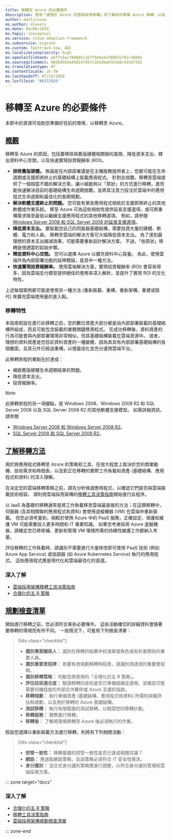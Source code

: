 ```yaml
---
title: 移轉至 Azure 的必要條件
description: 使用「適用於 Azure 的雲端採用架構」來了解如何準備 Azure 移轉，以及成功的移轉專案需要哪些必要條件。
author: matticusau
ms.author: mlavery
ms.date: 04/04/2019
ms.topic: conceptual
ms.service: cloud-adoption-framework
ms.subservice: migrate
ms.custom: fasttrack-new, AQC
ms.localizationpriority: high
ms.openlocfilehash: ebffe5ecf08005c167f9e4a3a76087e785c3688e
ms.sourcegitcommit: 08d6d5bda45814745fc181b0a07bcb8c415bf342
ms.translationtype: HT
ms.contentlocale: zh-TW
ms.lasthandoff: 07/14/2020
ms.locfileid: "86372926"
---
```

# <a name="prerequisites-for-migrating-to-azure"></a>移轉至 Azure 的必要條件

本節中的資源可協助您準備好目前的環境，以移轉至 Azure。

## <a name="overview"></a>[概觀](#tab/Overview)

移轉至 Azure 的原因，包括要移除與舊版硬體相關聯的風險、降低資本支出、釋出資料中心空間，以及快速實現投資報酬率 (ROI)。

- **排除舊版硬體。** 無論是在內部部署還是在主機服務提供者上，您都可能在生命週期或支援即將終止的基礎結構上裝載應用程式。 針對此挑戰，移轉至雲端提供了一個相當不錯的解決方案，讓小組能夠以「原狀」的方式進行移轉，進而能快速解決目前的基礎結構生命週期挑戰，並將其注意力投注於雲端中的應用程式生命週期和最佳化的長期規劃。
- **解決軟體支援終止的問題。** 您可能有某些應用程式相依於支援即將終止的其他軟體或作業系統。 移至 Azure 可為這些相依性提供延長支援選項，或可將重構需求降至最低以繼續支援應用程式的其他移轉選項。 例如，請參閱 [Windows Server 2008 和 SQL Server 2008 的延長支援選項](https://azure.microsoft.com/blog/announcing-new-options-for-sql-server-2008-and-windows-server-2008-end-of-support)。
- **降低資本支出。** 要裝載您自己的伺服器基礎結構，需要投資大量的硬體、軟體、電力和人員。 移轉至雲端的解決方案可大幅降低資本支出。 為了達到最理想的資本支出縮減效果，可能需要重新設計解決方案。 不過，「依原狀」移轉是很適當的起始步驟。
- **釋放資料中心空間。** 您可以選擇 Azure 以擴充資料中心容量。 為此，使用雲端作為內部部署功能的延伸模組，是其中一種方法。
- **快速實現投資報酬率。** 使用雲端解決方案，實現投資報酬率 (ROI) 會容易得多，因為雲端支付模型提供絕佳的使用率深入解析，並提升了實現 ROI 的文化特性。

上述每個案例都可能是使用另一種方法 (重新裝載、重構、重新架構、重建或取代) 來擴充雲端使用量的進入點。

### <a name="migration-characteristics"></a>移轉特性

本指南假設在進行此移轉之前，您的數位資產大部分都是由內部部署裝載的基礎結構所組成，而且可能包含裝載的業務關鍵應用程式。 在成功移轉後，資料資產的行為可能會與內部部署環境非常相似，但其基礎結構裝載在雲端資源中。 或者，理想的資料資產是您目前資料資產的一種變體，因為其具有內部部署基礎結構的各個層面，且其元件已經過重構，以便最佳化並充分運用雲端平台。

此移轉旅程的重點在於達成：

- 補救舊版硬體生命週期結束的問題。
- 降低資本支出。
- 投資報酬率。

> [!NOTE]
> 此移轉旅程的另一項優點，是 Windows 2008、Windows 2008 R2 和 SQL Server 2008 以及 SQL Server 2008 R2 的其他軟體支援模型。 如需詳細資訊，請參閱
>
> - [Windows Server 2008 和 Windows Server 2008 R2](https://www.microsoft.com/cloud-platform/windows-server-2008)。
> - [SQL Server 2008 和 SQL Server 2008 R2](https://www.microsoft.com/sql-server/sql-server-2008)。

## <a name="understand-migration-approaches"></a>[了解移轉方法](#tab/Approach)

用於將應用程式移轉至 Azure 的策略和工具，在很大程度上取決於您的商業動機、技術需求和時間表，以及對正在移轉的實際工作負載和資產 (基礎結構、應用程式和資料) 的深入理解。

在決定您的雲端移轉策略之前，請先分析候選應用程式，以確認它們是否與雲端裝載技術相容。 請利用雲端採用架構的[移轉工具決策指南](../../decision-guides/migrate-decision-guide/index.md)開始進行此程序。

以 IaaS 為基礎的移轉通常是將工作負載移至雲端最直接的方法；在這類移轉中，伺服器 (及其相關聯的應用程式和資料) 會使用虛擬機器 (VM) 在雲端中重新裝載。 但您必須考量到，相較於使用 Azure 中的 PaaS 服務，正確設定、保護和維護 VM 可能需要投入更多時間和 IT 專業知識。 如果您考慮採用 Azure 虛擬機器，請確定您已將修補、更新和管理 VM 環境所需的持續性維護工作都納入考量。

評估移轉的工作負載時，請識別不需要進行大量修改即可使用 PaaS 技術 (例如 Azure App Service) 或協調器 (如 Azure Kubernetes Service) 執行的應用程式。 這些應用程式應是現代化和雲端最佳化的首選。

### <a name="learn-more"></a>深入了解

- [雲端採用架構移轉工具決策指南](../../decision-guides/migrate-decision-guide/index.md)
- [合理化的五 R 策略](../../digital-estate/5-rs-of-rationalization.md)

## <a name="planning-checklist"></a>[規劃檢查清單](#tab/Checklist)

開始進行移轉之前，您必須符合某些必要條件。 這些活動確切的詳細資料會隨著要移轉的環境而有所不同。 一般情況下，可套用下列檢查清單：

> [!div class="checklist"]
>
> - **識別專案關係人：** 識別在移轉的結果中扮演某個角色或有利害關係的重要人員。
> - **識別重要里程碑：** 若要有效規劃移轉時程表，請識別須達成的重要里程碑。
> - **識別移轉策略：** 判斷您將使用的「合理化的五 R 策略」。
> - **評估技術適合度：** 驗證移轉的技術是否已準備就緒並適用，並確認可能需要何種程度的外部合作夥伴或 Azure 支援的協助。
> - **移轉規劃：** 執行準備資產 (基礎結構、應用程式和資料) 所需的詳細評估和規劃，以及用於移轉的 Azure 基礎結構。
> - **測試移轉：** 執行有限範圍的測試移轉，以驗證您的移轉計劃。
> - **移轉服務：** 實際進行移轉。
> - **移轉後：** 了解將環境移轉至 Azure 後必須執行的作業。

假設您選擇以重新裝載方法進行移轉，則將有下列相關活動：

> [!div class="checklist"]
>
> - **控管一致性：** 移轉基礎的控管一致性是否已達成相關共識？
> - **網路：** 應選取網路策略，且該策略必須符合 IT 安全性需求。
> - **身分識別：** 混合式身分識別策略應進行調整，以符合身分識別管理和雲端採用方案。

::: zone target="docs"

<!-- markdownlint-disable MD024 -->

### <a name="learn-more"></a>深入了解

- [合理化的五 R 策略](../../digital-estate/5-rs-of-rationalization.md)
- [移轉工具決策指南](../../decision-guides/migrate-decision-guide/index.md)
- [雲端採用架構規劃檢查清單](../migration-considerations/prerequisites/planning-checklist.md)

::: zone-end
